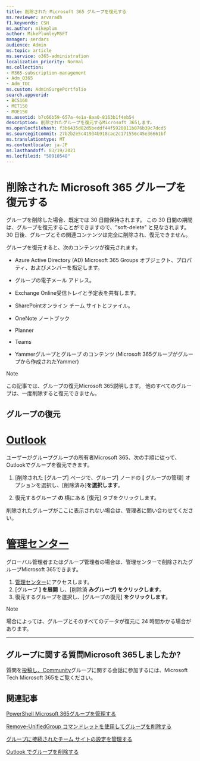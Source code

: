 ```yaml
---
title: 削除された Microsoft 365 グループを復元する
ms.reviewer: arvaradh
f1.keywords: CSH
ms.author: mikeplum
author: MikePlumleyMSFT
manager: serdars
audience: Admin
ms.topic: article
ms.service: o365-administration
localization_priority: Normal
ms.collection:
- M365-subscription-management
- Adm_O365
- Adm_TOC
ms.custom: AdminSurgePortfolio
search.appverid:
- BCS160
- MET150
- MOE150
ms.assetid: b7c66b59-657a-4e1a-8aa0-8163b1f4eb54
description: 削除されたグループを復元するMicrosoft 365します。
ms.openlocfilehash: f3b6435d82d5beddf44f5920011b076b39c7dcd5
ms.sourcegitcommit: 27b2b2e5c41934b918cac2c171556c45e36661bf
ms.translationtype: MT
ms.contentlocale: ja-JP
ms.lasthandoff: 03/19/2021
ms.locfileid: "50910548"
---
```

# <a name="restore-a-deleted-microsoft-365-group"></a>削除された Microsoft 365 グループを復元する

グループを削除した場合、既定では 30 日間保持されます。 この 30 日間の期間は、グループを復元することができますので、"soft-delete" と見なされます。 30 日後、グループとその関連コンテンツは完全に削除され、復元できません。

グループを復元すると、次のコンテンツが復元されます。
  
- Azure Active Directory (AD) Microsoft 365 Groups オブジェクト、プロパティ、およびメンバーを指定します。
    
- グループの電子メール アドレス。
    
- Exchange Online受信トレイと予定表を共有します。
    
- SharePointオンライン チーム サイトとファイル。
    
- OneNote ノートブック
    
- Planner
    
- Teams

- Yammerグループとグループ のコンテンツ (Microsoft 365グループがグループから作成されたYammer)

> [!NOTE]
> この記事では、グループの復元Microsoft 365説明します。 他のすべてのグループは、一度削除すると復元できません。

## <a name="restore-a-group"></a>グループの復元

# <a name="outlook"></a>[Outlook](#tab/outlook)

ユーザーがグループグループの所有者Microsoft 365、次の手順に従って、Outlookでグループを復元できます。

1. [削除された [グループ] ページで、[](https://outlook.office.com/people/group/deleted)グループ] ノードの **[** グループの管理] オプションを選択し、[削除済み]**を選択します**。

2. 復元するグループ **の** 横にある [復元] タブをクリックします。

削除されたグループがここに表示されない場合は、管理者に問い合わせてください。

# <a name="admin-center"></a>[管理センター](#tab/admin-center)

グローバル管理者またはグループ管理者の場合は、管理センターで削除されたグループMicrosoft 365できます。

1. [管理センター](https://admin.microsoft.com)にアクセスします。
2. [グループ **] を展開** し、[削除済 **みグループ] をクリックします**。
3. 復元するグループを選択し、[グループの復元] **をクリックします**。

> [!NOTE]
> 場合によっては、グループとそのすべてのデータが復元に 24 時間かかる場合があります。 

---

## <a name="got-questions-about-microsoft-365-groups"></a>グループに関する質問Microsoft 365しましたか?

質問を[投稿し、Community](https://techcommunity.microsoft.com/t5/Office-365-Groups/ct-p/Office365Groups)グループに関する会話に参加するには、Microsoft Tech Microsoft 365をご覧ください。 
  
## <a name="related-articles"></a>関連記事

[PowerShell Microsoft 365グループを管理する](../../enterprise/manage-microsoft-365-groups-with-powershell.md)
  
[Remove-UnifiedGroup コマンドレットを使用してグループを削除する](/powershell/module/exchange/remove-unifiedgroup)
  
[グループに接続されたチーム サイトの設定を管理する](https://support.microsoft.com/office/8376034d-d0c7-446e-9178-6ab51c58df42)
  
[Outlook でグループを削除する](https://support.microsoft.com/office/ca7f5a9e-ae4f-4cbe-a4bc-89c469d1726f)